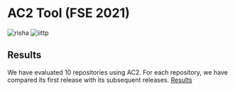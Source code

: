 # AC2 Tool (FSE 2021)
![risha](https://user-images.githubusercontent.com/42757231/99178239-0a095380-2737-11eb-8f94-75ca8f069377.png)
![iittp](https://user-images.githubusercontent.com/42757231/99178231-f3fb9300-2736-11eb-8942-0cde97e79d3b.png)


## Results
We have evaluated 10 repositories using AC2. For each repository, we have compared its first release with its subsequent releases.
[Results](https://github.com/dheerajrox/AC2doc/tree/main/Results)
